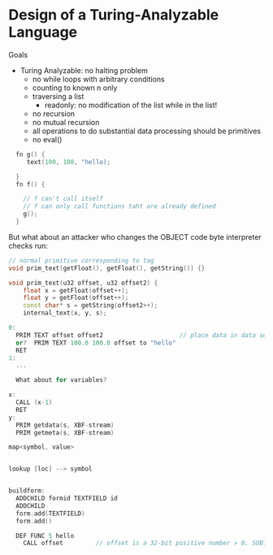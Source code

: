 # Design of a Turing-Analyzable Language

Goals

* Turing Analyzable: no halting problem
  * no while loops with arbitrary conditions
  * counting to known n only
  * traversing a list
    * readonly: no modification of the list while in the list!
  * no recursion
  * no mutual recursion
  * all operations to do substantial data processing should be primitives
  * no eval()

```cpp
  fn g() {
     text(100, 100, "hello);

  }
  fn f() {

    // f can't call itself
    // f can only call functions taht are already defined
    g();
  }
``` 

But what about an attacker who changes the OBJECT code
byte interpreter checks run:

```cpp
// normal primitive corresponding to tag
void prim_text(getFloat(), getFloat(), getString()) {}

void prim_text(u32 offset, u32 offset2) {
    float x = getFloat(offset++);
    float y = getFloat(offset++);
    const char* s = getString(offset2++);
    internal_text(x, y, s);

0: 
  PRIM TEXT offset offset2                     // place data in data section at offsets (100,100,"hello" )
  or?  PRIM TEXT 100.0 100.0 offset to "hello"
  RET
1:
  ...

  What about for variables?

x:
  CALL (x-1)
  RET
y:
  PRIM getdata(s, XBF-stream)
  PRIM getmeta(s, XBF-stream)

map<symbol, value>


lookup [loc] --> symbol


buildform:
  ADDCHILD formid TEXTFIELD id
  ADDCHILD 
  form.add(TEXTFIELD)
  form.add()

  DEF FUNC 5 hello
    CALL offset         // offset is a 32-bit positive number > 0. SUBTRACTION ONLY!
  
```